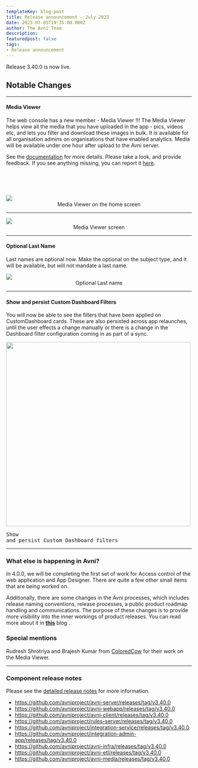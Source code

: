 ```yaml
---
templateKey: blog-post
title: Release announcement - July 2023
date: 2023-07-05T19:35:00.000Z
author: The Avni Team
description:
featuredpost: false
tags:
- Release announcement
---
```


Release 3.40.0 is now live.  

## Notable Changes
---------------------------------------------------------------------------

#### Media Viewer
The web console has a new member - Media Viewer !!!
The Media Viewer helps view all the media that you have uploaded in the app - pics, videos etc, and lets you filter and download these images in bulk. It is available for all organisation admins on organisations that have enabled analytics. Media will be available under one hour after upload to the Avni server.

See the [documentation](https://avni.readme.io/docs/media-viewer) for more details. Please take a look, and provide feedback. If you see anything missing, you can report it [here](https://github.com/avniproject/avni-media/issues). 


<br>
<br>
<br>

![](/img/2023-07-05-avni-release-announcement/media_viewer_home_screen.png)
<span style="display:flex;justify-content:center;">Media Viewer on the home screen</span>

---------------------------------------------------------------------------
![](/img/2023-07-05-avni-release-announcement/media_viewer.png)
<span style="display:flex;justify-content:center;">Media Viewer screen</span>

---------------------------------------------------------------------------
#### Optional Last Name
Last names are optional now. Make the optional on the subject type, and it will be available, but will not mandate a last name.  

![](/img/2023-07-05-avni-release-announcement/last_name_optional.gif)
<span style="display:flex;justify-content:center;">Optional Last name</span>

---------------------------------------------------------------------------
#### Show and persist Custom Dashboard Filters
You will now be able to see the filters that have been applied on CustomDashboard cards. These are also persisted across app relaunches, until the user effects a change manually or there is a change in the Dashboard filter configuration coming in as part of a sync.

<img src="/img/2023-07-05-avni-release-announcement/customDashboardShowAndSave.gif" width="500px"/><pre>Show and persist Custom Dashboard filters</pre>

---------------------------------------------------------------------------
### What else is happening in Avni?
In 4.0.0, we will be completing the first set of work for Access control of the web application and App Designer. There are quite a few other small items that are being worked on.  

Additionally, there are some changes in the Avni processes, which includes release naming conventions, release processes, a public product roadmap handling and communications. The purpose of these changes is to provide more visibility into the inner workings of product releases. You can read more about it in [**this**](https://avniproject.org/blog/2023-07-07-opening-up/) blog .


### Special mentions
Rudresh Shrotriya and Brajesh Kumar from [ColoredCow](https://coloredcow.com/) for their work on the Media Viewer.   


---------------------------------------------------------------------------
### Component release notes
Please see the [detailed release notes](https://github.com/avniproject/avni-product/releases/tag/v3.40.0) for more information.

- <a href="https://github.com/avniproject/avni-server/releases/tag/v3.40.0" target="_blank" rel="noopener noreferrer">https://github.com/avniproject/avni-server/releases/tag/v3.40.0</a>
- <a href="https://github.com/avniproject/avni-webapp/releases/tag/v3.40.0" target="_blank" rel="noopener noreferrer">https://github.com/avniproject/avni-webapp/releases/tag/v3.40.0</a>
- <a href="https://github.com/avniproject/avni-client/releases/tag/v3.40.0" target="_blank" rel="noopener noreferrer">https://github.com/avniproject/avni-client/releases/tag/v3.40.0</a>
- <a href="https://github.com/avniproject/rules-server/releases/tag/v3.40.0" target="_blank" rel="noopener noreferrer">https://github.com/avniproject/rules-server/releases/tag/v3.40.0</a>
- <a href="https://github.com/avniproject/integration-service/releases/tag/v3.40.0" target="_blank" rel="noopener noreferrer">https://github.com/avniproject/integration-service/releases/tag/v3.40.0</a>
- <a href="https://github.com/avniproject/integration-admin-app/releases/tag/v3.40.0" target="_blank" rel="noopener noreferrer">https://github.com/avniproject/integration-admin-app/releases/tag/v3.40.0</a>
- <a href="https://github.com/avniproject/avni-infra/releases/tag/v3.40.0" target="_blank" rel="noopener noreferrer">https://github.com/avniproject/avni-infra/releases/tag/v3.40.0</a>
- <a href="https://github.com/avniproject/avni-etl/releases/tag/v3.40.0" target="_blank" rel="noopener noreferrer">https://github.com/avniproject/avni-etl/releases/tag/v3.40.0</a>
- <a href="https://github.com/avniproject/avni-media/releases/tag/v3.40.0" target="_blank" rel="noopener noreferrer">https://github.com/avniproject/avni-media/releases/tag/v3.40.0</a>

